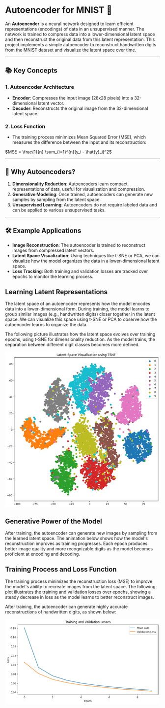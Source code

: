 # Autoencoder for MNIST 🧠
An **Autoencoder** is a neural network designed to learn efficient representations (encodings) of data in an unsupervised manner. The network is trained to compress data into a lower-dimensional latent space and then reconstruct the original data from this latent representation. This project implements a simple autoencoder to reconstruct handwritten digits from the MNIST dataset and visualize the latent space over time.

---
## 📚 Key Concepts
### 1. **Autoencoder Architecture**
- **Encoder**: Compresses the input image (28x28 pixels) into a 32-dimensional latent vector.
- **Decoder**: Reconstructs the original image from the 32-dimensional latent space.
  
### 2. **Loss Function**
- The training process minimizes Mean Squared Error (MSE), which measures the difference between the input and its reconstruction:


$MSE = \frac{1}{n} \sum_{i=1}^{n}(y_i - \hat{y}_i)^2$


---

## 🌟 Why Autoencoders?

1. **Dimensionality Reduction**: Autoencoders learn compact representations of data, useful for visualization and compression.
2. **Generative Modeling**:  Once trained, autoencoders can generate new samples by sampling from the latent space.
3. **Unsupervised Learning**: Autoencoders do not require labeled data and can be applied to various unsupervised tasks.

---

## 🛠 Example Applications

- **Image Reconstruction**: The autoencoder is trained to reconstruct images from compressed latent vectors.
- **Latent Space Visualization**: Using techniques like t-SNE or PCA, we can visualize how the model organizes the data in a lower-dimensional latent space.
- **Loss Tracking**: Both training and validation losses are tracked over epochs to monitor the learning process.

## Learning Latent Representations

The latent space of an autoencoder represents how the model encodes data into a lower-dimensional form. During training, the model learns to group similar images (e.g., handwritten digits) closer together in the latent space. We can visualize this space using t-SNE or PCA to observe how the autoencoder learns to organize the data.

The following picture illustrates how the latent space evolves over training epochs, using t-SNE for dimensionality reduction. As the model trains, the separation between different digit classes becomes more defined.

![TSNE Plot](plots/TSNE.png)

## Generative Power of the Model

After training, the autoencoder can generate new images by sampling from the learned latent space. The animation below shows how the model's reconstruction improves as training progresses. Each epoch produces better image quality and more recognizable digits as the model becomes proficient at encoding and decoding.




## Training Process and Loss Function

The training process minimizes the reconstruction loss (MSE) to improve the model's ability to recreate images from the latent space. The following plot illustrates the training and validation losses over epochs, showing a steady decrease in loss as the model learns to better reconstruct images.




After training, the autoencoder can generate highly accurate reconstructions of handwritten digits, as shown below:


![Loss Plot](plots/Losses.png)




